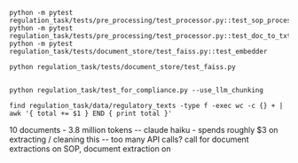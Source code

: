 ``` shell -
python -m pytest regulation_task/tests/pre_processing/test_processor.py::test_sop_processor
python -m pytest regulation_task/tests/pre_processing/test_processor.py::test_doc_to_txt_processor
python -m pytest regulation_task/tests/document_store/test_faiss.py::test_embedder

python regulation_task/tests/document_store/test_faiss.py


python regulation_task/test_for_compliance.py --use_llm_chunking

find regulation_task/data/regulatory_texts -type f -exec wc -c {} + | awk '{ total += $1 } END { print total }'
```

10 documents - 3.8 million tokens
-- claude haiku - spends roughly $3 on extracting / cleaning this
-- too many API calls? call for document extractions on SOP, document extraction on 

